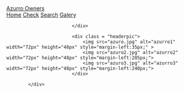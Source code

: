 <!DOCTYPE html>
<html lang="en">
<head>
    <meta charset="UTF-8">
    <meta name="viewport" content="width=device-width, initial-scale=1.0">
    <link rel="stylesheet" type="text/css" href="azurrostyle.css" media="screen"/>
    <title>Document</title>
</head>
<body>
            <div class="header">
                    <a href="#default" class="logo">Azurro Owners</a>
                            <div class="header-right">
                                    <a class="active" href=http://localhost:8080/azurro/azurrofirstpage.php>Home</a>
                                    <a class="noactive"href=http://localhost:8080/azurro/azurrocheck.php>Check</a>
                                    <a class="noactive" href=http://localhost:8080/azurro/azurrosearch.php>Search</a>
                                    <a class="noactive" href=http://localhost:8080/azurro/azurrogalery.php>Galery</a>

                            </div>

                            <div class = "headerpic">
                                <img src="azuro.jpg" alt="azurro1" width="72px" height="48px" style="margin-left:35px;" >
                                <img src="azuro2.jpg" alt="azurro2" width="72px" height="48px" style="margin-left:285px;">
                                <img src="azuro3.jpg" alt="azurro3" width="72px" height="48px" style="margin-left:240px;">
                            </div>

            </div>
    
</body>
</html>
